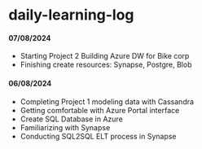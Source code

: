 # daily-learning-log

#### 07/08/2024
- Starting Project 2 Building Azure DW for Bike corp
- Finishing create resources: Synapse, Postgre, Blob

#### 06/08/2024
- Completing Project 1 modeling data with Cassandra
- Getting comfortable with Azure Portal interface
- Create SQL Database in Azure
- Familiarizing with Synapse
- Conducting SQL2SQL ELT process in Synapse
